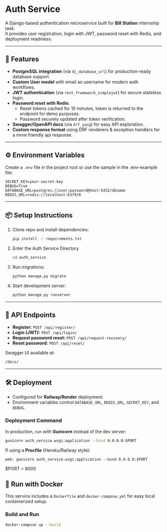 # Auth Service

A Django-based authentication microservice built for **Bill Station** internship task.  
It provides user registration, login with JWT, password reset with Redis, and deployment readiness.

---

## 🚀 Features

- **PostgreSQL integration** (via `dj_database_url`) for production-ready database support.
- **Custom User model** with email as username for modern auth workflows.
- **JWT authentication** (via `rest_framework_simplejwt`) for secure stateless login.
- **Password reset with Redis**:
  - Reset tokens cached for 10 minutes, token is returned to the endpoint for demo purposes.
  - Password securely updated after token verification.
- **Swagger/OpenAPI docs** (via `drf_yasg`) for easy API exploration.
- **Custom response format** using DRF renderers & exception handlers for a more friendly api response.

---

## ⚙️ Environment Variables

Create a `.env` file in the project root or use the sample in the .env-example file:

```env
SECRET_KEY=your-secret-key
DEBUG=True
DATABASE_URL=postgres://user:password@host:5432/dbname
REDIS_URL=redis://localhost:6379/0
```

---

## 📦 Setup Instructions

1. Clone repo and install dependencies:

   ```bash
   pip install -r requirements.txt
   ```

2. Enter the Auth Service Directory

    ```bash
    cd auth_service
    ```

3. Run migrations:

   ```bash
   python manage.py migrate
   ```

4. Start development server:

   ```bash
   python manage.py runserver
   ```

---

## 🔑 API Endpoints

- **Register:** `POST /api/register/`
- **Login (JWT):** `POST /api/login/`
- **Request password reset:** `POST /api/request-recovery/`
- **Reset password:** `POST /api/reset/`

Swagger UI available at:

```bash
/docs/
```

---

## 🛠 Deployment

- Configured for **Railway/Render** deployment.
- Environment variables control `DATABASE_URL`, `REDIS_URL`, `SECRET_KEY`, and `DEBUG`.

### Deployment Command

In production, run with **Gunicorn** instead of the dev server:

```bash
gunicorn auth_service.wsgi:application --bind 0.0.0.0:$PORT
```

If using a **Procfile** (Heroku/Railway style):

```
web: gunicorn auth_service.wsgi:application --bind 0.0.0.0:$PORT
```

$PORT = 8000

## 🐳 Run with Docker

This service includes a `Dockerfile` and `docker-compose.yml` for easy local containerized setup.

### Build and Run

```bash
docker-compose up --build

